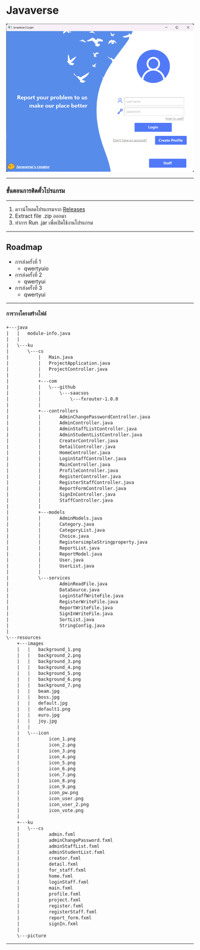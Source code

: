 # Javaverse
![loginimage](image_ReadMe/Login.png)

---

### ขั้นตอนการติดตั้วโปรแกรม
---
1. ดาวน์โหลดโปรแกรมจาก [Releases](https://github.com/CS211-651/project211-javaverse/releases/)
2. Extract file .zip ออกมา
3. ทำการ Run .jar เพื่อเปิดใช้งานโปรแกรม
---

## Roadmap
- การส่งครั้งที่ 1
	- qwertyuio
- การส่งครั้งที่ 2
	- qwertyui
- การส่งครั้งที่ 3
	- qwertyui




---
#### การวางโครงสร้างไฟล์
```
+---java
|   |   module-info.java
|   |   
|   \---ku
|       \---cs
|           |   Main.java
|           |   ProjectApplication.java
|           |   ProjectController.java
|           |   
|           +---com
|           |   \---github
|           |       \---saacsos
|           |           \---fxrouter-1.0.0
|           |                               
|           +---controllers
|           |       AdminChangePasswordController.java
|           |       AdminController.java
|           |       AdminStaffListController.java
|           |       AdminStudentListController.java
|           |       CreatorController.java
|           |       DetailController.java
|           |       HomeController.java
|           |       LoginStaffController.java
|           |       MainController.java
|           |       ProfileController.java
|           |       RegisterController.java
|           |       RegisterStaffController.java
|           |       ReportFormController.java
|           |       SignInController.java
|           |       StaffController.java
|           |       
|           +---models
|           |       AdminModels.java
|           |       Category.java
|           |       CategoryList.java
|           |       Choice.java
|           |       RegistersimpleStringproperty.java
|           |       ReportList.java
|           |       ReportModel.java
|           |       User.java
|           |       UserList.java
|           |       
|           \---services
|                   AdminReadFile.java
|                   DataSource.java
|                   LoginStaffWriteFile.java
|                   RegisterWriteFile.java
|                   ReportWriteFile.java
|                   SignInWriteFile.java
|                   SortList.java
|                   StringConfig.java
|                   
\---resources
    +---images
    |   |   background_1.png
    |   |   background_2.png
    |   |   background_3.png
    |   |   background_4.png
    |   |   background_5.png
    |   |   background_6.png
    |   |   background_7.png
    |   |   beam.jpg
    |   |   boss.jpg
    |   |   default.jpg
    |   |   default1.png
    |   |   euro.jpg
    |   |   joy.jpg
    |   |   
    |   \---icon
    |           icon_1.png
    |           icon_2.png
    |           icon_3.png
    |           icon_4.png
    |           icon_5.png
    |           icon_6.png
    |           icon_7.png
    |           icon_8.png
    |           icon_9.png
    |           icon_pw.png
    |           icon_user.png
    |           icon_user_2.png
    |           icon_vote.png
    |           
    +---ku
    |   \---cs
    |           admin.fxml
    |           adminChangePassword.fxml
    |           adminStaffList.fxml
    |           adminStudentList.fxml
    |           creator.fxml
    |           detail.fxml
    |           for_staff.fxml
    |           home.fxml
    |           loginStaff.fxml
    |           main.fxml
    |           profile.fxml
    |           project.fxml
    |           register.fxml
    |           registerStaff.fxml
    |           report_form.fxml
    |           signIn.fxml
    |           
    \---picture
```
---





<!--
Old README.md

CS211 - Project
วิธีทดสอบการ RUN
1. Main 
run Main Class
2. javafx plugin
MVN Clean
javafx -> javafx:run

วิธีสร้าง Jar
MVN Clean
MVN install
file จะอยู่ใน target เป็น shade.jar
-->




 